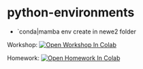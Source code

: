 # python-environments






- `conda|mamba env create in newe2 folder

Workshop: [![Open Workshop In Colab](https://colab.research.google.com/assets/colab-badge.svg)](https://colab.research.google.com/github/univai-ghf/python-environments/blob/main/python_environments.ipynb)

Homework: [![Open Homework In Colab](https://colab.research.google.com/assets/colab-badge.svg)](https://colab.research.google.com/github/univai-ghf/python-environments/blob/main/1.homework_setting_up_for_eda.ipynb)
